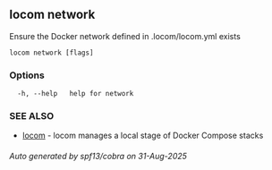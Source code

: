 ## locom network

Ensure the Docker network defined in .locom/locom.yml exists

```
locom network [flags]
```

### Options

```
  -h, --help   help for network
```

### SEE ALSO

* [locom](locom.md)	 - locom manages a local stage of Docker Compose stacks

###### Auto generated by spf13/cobra on 31-Aug-2025
